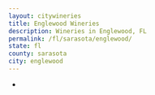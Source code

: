 ```yaml
---
layout: citywineries
title: Englewood Wineries
description: Wineries in Englewood, FL
permalink: /fl/sarasota/englewood/
state: fl
county: sarasota
city: englewood
---
```

-
